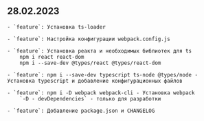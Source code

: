 ## 28.02.2023
    - `feature`: Установка ts-loader

    - `feature`: Настройка конфигурации webpack.config.js

    - `feature`: Установка реакта и необходимых библиотек для ts
        npm i react react-dom
        npm i --save-dev @types/react @types/react-dom

    - `feature`: npm i --save-dev typescript ts-node @types/node - Установка typescript и добавление конфигурационных файлов

    - `feature`: npm i -D webpack webpack-cli - Установка webpack
        `-D - devDependencies` - только для разработки

    - `feature`: Добавление package.json и CHANGELOG